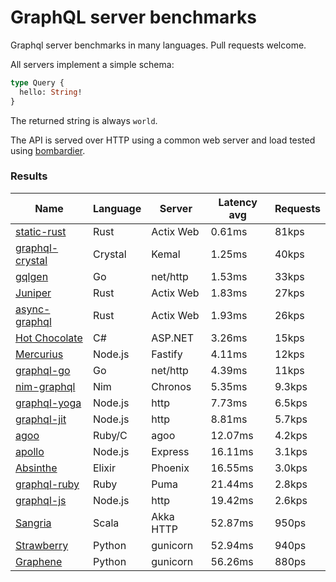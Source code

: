 <!-- README.md is generated from README.ecr, do not edit -->

# GraphQL server benchmarks

Graphql server benchmarks in many languages. Pull requests welcome.

All servers implement a simple schema:

```graphql
type Query {
  hello: String!
}
```

The returned string is always `world`.

The API is served over HTTP using a common web server and load tested using [bombardier](https://github.com/codesenberg/bombardier).

### Results

| Name                          | Language      | Server          | Latency avg      | Requests      |
| ----------------------------  | ------------- | --------------- | ---------------- | ------------- |
| [static-rust](https://actix.rs/) | Rust | Actix Web | 0.61ms | 81kps |
| [graphql-crystal](https://github.com/graphql-crystal/graphql) | Crystal | Kemal | 1.25ms | 40kps |
| [gqlgen](https://github.com/99designs/gqlgen) | Go | net/http | 1.53ms | 33kps |
| [Juniper](https://github.com/graphql-rust/juniper) | Rust | Actix Web | 1.83ms | 27kps |
| [async-graphql](https://github.com/async-graphql/async-graphql) | Rust | Actix Web | 1.93ms | 26kps |
| [Hot Chocolate](https://github.com/ChilliCream/hotchocolate) | C# | ASP.NET | 3.26ms | 15kps |
| [Mercurius](https://github.com/mercurius-js/mercurius) | Node.js | Fastify | 4.11ms | 12kps |
| [graphql-go](https://github.com/graphql-go/graphql) | Go | net/http | 4.39ms | 11kps |
| [nim-graphql](https://github.com/status-im/nim-graphql) | Nim | Chronos | 5.35ms | 9.3kps |
| [graphql-yoga](https://github.com/dotansimha/graphql-yoga) | Node.js | http | 7.73ms | 6.5kps |
| [graphql-jit](https://github.com/zalando-incubator/graphql-jit) | Node.js | http | 8.81ms | 5.7kps |
| [agoo](https://github.com/ohler55/agoo) | Ruby/C | agoo | 12.07ms | 4.2kps |
| [apollo](https://github.com/apollographql/apollo-server) | Node.js | Express | 16.11ms | 3.1kps |
| [Absinthe](https://github.com/absinthe-graphql/absinthe) | Elixir | Phoenix | 16.55ms | 3.0kps |
| [graphql-ruby](https://github.com/rmosolgo/graphql-ruby) | Ruby | Puma | 21.44ms | 2.8kps |
| [graphql-js](https://github.com/graphql/graphql-js) | Node.js | http | 19.42ms | 2.6kps |
| [Sangria](https://github.com/sangria-graphql/sangria) | Scala | Akka HTTP | 52.87ms | 950ps |
| [Strawberry](https://github.com/strawberry-graphql/strawberry) | Python | gunicorn | 52.94ms | 940ps |
| [Graphene](https://github.com/graphql-python/graphene) | Python | gunicorn | 56.26ms | 880ps |
